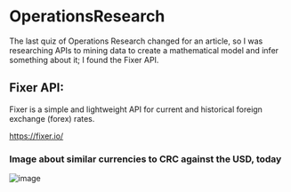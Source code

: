 # OperationsResearch

The last quiz of Operations Research changed for an article, so I was researching APIs to mining data to create a mathematical model and infer something about it; I found the Fixer API.

## Fixer API:<br>
Fixer is a simple and lightweight API for current and historical foreign exchange (forex) rates.

https://fixer.io/

### Image about similar currencies to CRC against the USD, today

![image](https://user-images.githubusercontent.com/20632410/63659123-ce1e5300-c76c-11e9-9de4-7655729f3c03.png)

